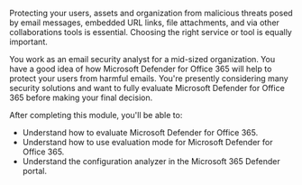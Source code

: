 Protecting your users, assets and organization from malicious threats posed by email messages, embedded URL links, file attachments, and via other collaborations tools is essential. Choosing the right service or tool is equally important.

You work as an email security analyst for a mid-sized organization. You have a good idea of how Microsoft Defender for Office 365 will help to protect your users from harmful emails. You're presently considering many security solutions and want to fully evaluate Microsoft Defender for Office 365 before making your final decision.

After completing this module, you'll be able to:

- Understand how to evaluate Microsoft Defender for Office 365.
- Understand how to use evaluation mode for Microsoft Defender for Office 365.
- Understand the configuration analyzer in the Microsoft 365 Defender portal.
